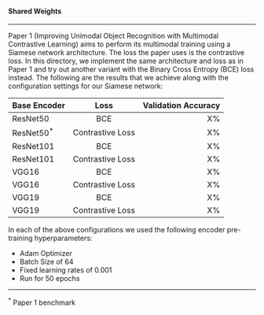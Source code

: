 #### Shared Weights

---

Paper 1 (Improving Unimodal Object Recognition with Multimodal Contrastive Learning) 
aims to perform its multimodal training using a Siamese network architecture. 
The loss the paper uses is the contrastive loss. In this directory, we implement the 
same architecture and loss as in Paper 1 and try out another variant with the Binary Cross Entropy (BCE) loss instead. The following 
are the results that we achieve along with the configuration settings for our Siamese network:

| Base Encoder        | Loss            |Validation Accuracy|
| --------------------|:---------------:| -----------------:|
| ResNet50            | BCE             | X%                |
| ResNet50<sup>*</sup>| Contrastive Loss| X%                |
| ResNet101           | BCE             | X%                |
| ResNet101           | Contrastive Loss| X%                |
| VGG16               | BCE             | X%                |
| VGG16               | Contrastive Loss| X%                |
| VGG19               | BCE             | X%                |
| VGG19               | Contrastive Loss| X%                |


In each of the above configurations we used the following encoder pre-training hyperparameters:

- Adam Optimizer
- Batch Size of 64
- Fixed learning rates of 0.001
- Run for 50 epochs

---
<sup>*</sup> Paper 1 benchmark